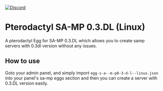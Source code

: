 [![Discord](https://img.shields.io/discord/906557740107829260)](https://discord.gg/nQVm8c8n43)

# Pterodactyl SA-MP 0.3.DL (Linux)
A pterodactyl Egg for SA-MP 0.3.DL which allows you to create samp servers with 0.3dl version without any issues.

## How to use 

 Goto your admin panel, and simply import `egg-s-a--m-p0-3-d-l--linux.json` into your panel's sa-mp eggs section and then you can create a server with 0.3.DL version easily.